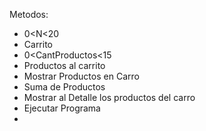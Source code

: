 Metodos:
* 0<N<20
* Carrito
* 0<CantProductos<15
* Productos al carrito
* Mostrar Productos en Carro
* Suma de Productos
* Mostrar al Detalle los productos del carro
* Ejecutar Programa
* 
